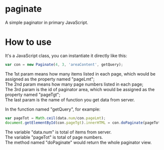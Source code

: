 # paginate
A simple paginator in primary JavaScript.

# How to use
It's a JavaScript class, you can instantiate it directly like this:
```JavaScript
var con = new Paginate(4, 3, 'areaContent', getQuery);
```
The 1st param means how many items listed in each page, which would be assigned as the property named "pageLmt";  
The 2nd param means how many page numbers listed in each page;  
The 3rd param is the id of paginator area, which would be assigned as the property named "pageTgt";  
The last param is the name of function you get data from server.

In the function named "getQuery", for example:
```JavaScript
var pageTot = Math.ceil(data.num/con.pageLmt);
document.getElementById(con.pageTgt).innerHTML = con.doPaginate(pageTot);
```
The variable "data.num" is total of items from server.  
The variable "pageTot" is total of page numbers.  
The method named "doPaginate" would return the whole paginator view.
